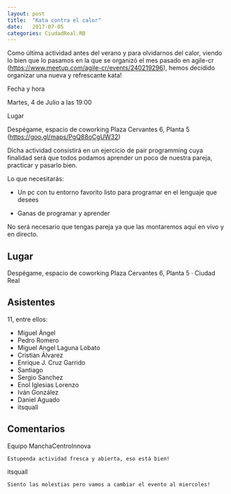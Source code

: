 ```yaml
---
layout: post
title:  "Kata contra el calor"
date:   2017-07-05
categories: CiudadReal.RB
---
```


Como última actividad antes del verano y para olvidarnos del calor, viendo lo
bien que lo pasamos en la que se organizó el mes pasado en agile-cr
(https://www.meetup.com/agile-cr/events/240219296), hemos decidido organizar una
nueva y refrescante kata!

Fecha y hora

Martes, 4 de Julio a las 19:00

Lugar

Despégame, espacio de coworking
Plaza Cervantes 6, Planta 5 (https://goo.gl/maps/PgQ88oCgUW32)

Dicha actividad consistirá en un ejercicio de pair programming cuya finalidad
será que todos podamos aprender un poco de nuestra pareja, practicar y pasarlo
bien.

Lo que necesitarás:

- Un pc con tu entorno favorito listo para programar en el lenguaje que desees

- Ganas de programar y aprender

No será necesario que tengas pareja ya que las montaremos aquí en vivo y en
directo.

## Lugar

Despégame, espacio de coworking
Plaza Cervantes 6, Planta 5 · Ciudad Real


## Asistentes

11, entre ellos:

- Miguel Ángel
- Pedro Romero
- Miguel Angel Laguna Lobato
- Cristian Álvarez
- Enrique J. Cruz Garrido
- Santiago
- Sergio Sanchez
- Enol Iglesias Lorenzo
- Iván González
- Daniel Aguado
- itsquall


## Comentarios

Equipo ManchaCentroInnova

    Estupenda actividad fresca y abierta, eso está bien!

itsquall

    Siento las molestias pero vamos a cambiar el evento al miercoles!


